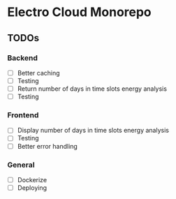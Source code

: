 # Electro Cloud Monorepo

## TODOs

### Backend

- [ ] Better caching
- [ ] Testing
- [ ] Return number of days in time slots energy analysis
- [ ] Testing

### Frontend

- [ ] Display number of days in time slots energy analysis
- [ ] Testing
- [ ] Better error handling

### General

- [ ] Dockerize
- [ ] Deploying
